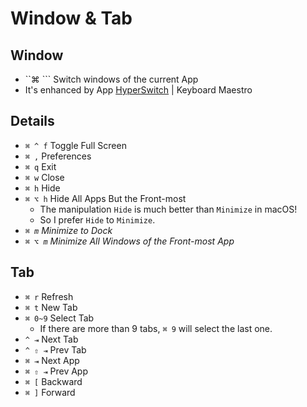 # Window & Tab

## Window

* ``⌘ ``` Switch windows of the current App
* It's enhanced by App [HyperSwitch](https://bahoom.com/hyperswitch) \| Keyboard Maestro

## Details

* `⌘ ^ f` Toggle Full Screen
* `⌘ ,` Preferences
* `⌘ q` Exit
* `⌘ w` Close
* `⌘ h` Hide
* `⌘ ⌥ h` Hide All Apps But the Front-most
  * The manipulation `Hide` is much better than `Minimize` in macOS!
  * So I prefer `Hide` to `Minimize`.
* _`⌘ m` Minimize to Dock_
* _`⌘ ⌥ m` Minimize All Windows of the Front-most App_

## Tab

* `⌘ r` Refresh
* `⌘ t` New Tab
* `⌘ 0~9` Select Tab
  * If there are more than 9 tabs, `⌘ 9` will select the last one.
* `^ ⇥` Next Tab
* `^ ⇧ ⇥` Prev Tab
* `⌘ ⇥` Next App
* `⌘ ⇧ ⇥` Prev App
* `⌘ [` Backward
* `⌘ ]` Forward

